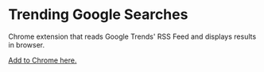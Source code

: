 # Trending Google Searches

Chrome extension that reads Google Trends' RSS Feed and displays results in browser.

[Add to Chrome here.]()
